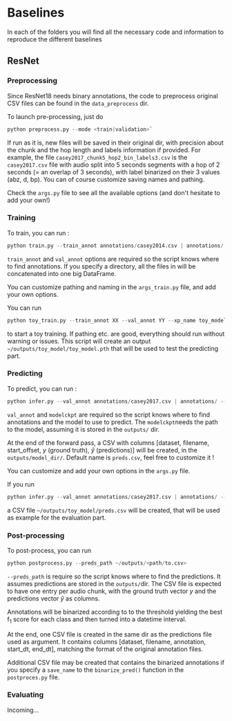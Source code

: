 # Baselines 

In each of the folders you will find all the necessary code and information to reproduce the different baselines

## ResNet

### Preprocessing

Since ResNet18 needs binary annotations, the code to preprocess original CSV files can be found in the `data_preprocess` dir.

To launch pre-processing, just do 
```python
python preprocess.py --mode <train|validation>`
```
If run as it is, new files will be saved in their original dir, with precision about the chunk and the hop length and labels information if provided.
For example, the file `casey2017_chunk5_hop2_bin_labels3.csv` is the `casey2017.csv` file with audio split into 5 seconds segments with a hop of 2 seconds (= an overlap of 3 seconds), with label binarized on their 3 values (abz, d, bp). You can of course customize saving names and pathing. 

Check the `args.py` file to see all the available options (and don't hesitate to add your own!) 

### Training
To train, you can run : 
```python
python train.py --train_annot annotations/casey2014.csv | annotations/ --val_annot annotations/casey2017.csv | annotations/
```
`train_annot` and `val_annot` options are required so the script knows where to find annotations.
If you specify a directory, all the files in will be concatenated into one big DataFrame. 

You can customize pathing and naming in the `args_train.py` file, and add your own options. 

You can run
```python
python toy_train.py --train_annot XX --val_annot YY --xp_name toy_model
```
to start a toy training. 
If pathing etc. are good, everything should run without warning or issues.
This script will create an output `~/outputs/toy_model/toy_model.pth` that will be used to test the predicting part. 

### Predicting
To predict, you can run  :
```python
python infer.py --val_annot annotations/casey2017.csv | annotations/ --modelckpt toy_model/toy_model.pth
```
`val_annot` and `modelckpt` are required so the script knows where to find annotations and the model to use to predict. 
The `modelckpt`needs the path to the model, assuming it is stored in the `outputs/` dir.

At the end of the forward pass, a CSV with columns
[dataset, filename, start_offset, $y$ (ground truth), $\hat{y}$ (predictions)]
will be created, 
in the `outputs/model_dir/`. Default name is `preds.csv`, feel free to customize it ! 

You can customize and add your own options in the `args.py` file. 

If you run
```python
python infer.py --val_annot annotations/casey2017.csv | annotations/ --modelckpt toy_model/toy_model.pth
```
a CSV file `~/outputs/toy_model/preds.csv` will be created, that will be used as example for the evaluation part. 


### Post-processing

To post-process, you can run
```python
python postprocess.py --preds_path ~/outputs/<path/to.csv>
```
`--preds_path` is require so the script knows where to find the predictions. 
It assumes predictions are stored in the `outputs/`dir. 
The CSV file is expected to have one entry per audio chunk, with the ground truth vector $y$ and the predictions vector $\hat{y}$ as columns. 

Annotations will be binarized according to to the threshold yielding the best f$_1$ score for each class and then turned into a datetime interval.

At the end, one CSV file is created in the same dir as the predictions file used as argument. It contains columns [dataset, filename, annotation, start_dt, end_dt], matching the format of the original annotation files.

Additional CSV file may be created that contains the binarized annotations if you specify a `save_name` to the `binarize_pred()` function in the `postproces.py` file.

### Evaluating
Incoming...




